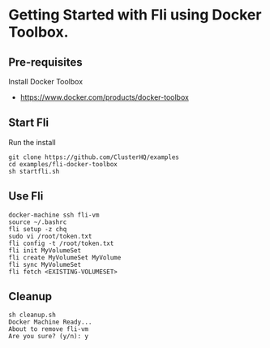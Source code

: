 # Getting Started with Fli using Docker Toolbox.

## Pre-requisites

Install Docker Toolbox 
 - https://www.docker.com/products/docker-toolbox

## Start Fli

Run the install

```
git clone https://github.com/ClusterHQ/examples
cd examples/fli-docker-toolbox
sh startfli.sh
```

## Use Fli

```
docker-machine ssh fli-vm
source ~/.bashrc
fli setup -z chq
sudo vi /root/token.txt
fli config -t /root/token.txt
fli init MyVolumeSet
fli create MyVolumeSet MyVolume
fli sync MyVolumeSet
fli fetch <EXISTING-VOLUMESET>
```

## Cleanup

```
sh cleanup.sh
Docker Machine Ready...
About to remove fli-vm
Are you sure? (y/n): y
```
